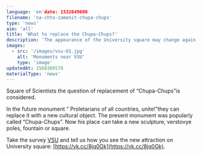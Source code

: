 ```yaml
---
language: 'en'date: 1532649600
filename: 'na-chto-zamenit-chupa-chups'
type: 'news'
aim: 'all'
title: 'What to replace the Chupa-Chups?'
description: 'The appearance of the University square may change again. Besides...'
images:
  - src: '/images/vsu-01.jpg'
    alt: 'Monuments near VSU'
    type: 'image'
updatedAt: 1568360578
materialType: 'news'
---
```

Square of Scientists the question of replacement of “Chupa-Chups”is considered.

In the future monument “ Proletarians of all countries, unite!”they can replace it with a new cultural object. The present monument was popularly called “Chupa-Chups”. Now his place can take a new sculpture, verstovye poles, fountain or square.

Take the survey [VSU](https://vk.com/vsumain) and tell us how you see the new attraction on University square: [https://vk.cc/8jq0Gk](https://vk.cc/8jq0Gk).
